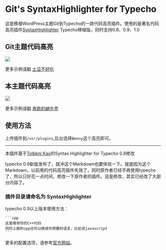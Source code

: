 Git's SyntaxHighlighter for Typecho
=============================
这是移植WordPress主题Git到Typecho的一款代码高亮插件。使用的是著名代码高亮插件[SyntaxHighlighter][2] Typecho移植版，同时支持0.8、0.9、1.0

## Git主题代码高亮 ##
![](https://okwbu9s8e.qnssl.com/QQ%E6%88%AA%E5%9B%BE20170325203352.png)

更多示例请戳  [土豆不好吃](https://www.bennythink.com/)
## 本主题代码高亮 ##
![](https://okwbu9s8e.qnssl.com/QQ%E6%88%AA%E5%9B%BE20170325203455.png)

更多示例请戳  [奔跑的蜗牛壳](https://mingyue.comingon.top/)

## 使用方法 ##
上传插件到`/usr/plugins`,后台选择`Benny`这个高亮即可。

----------

本插件基于[Tolbkni Kao][1]的Syntax Highlighter for Typecho 0.8修改

typecho 0.9新版发布了，就冲这个Markdown也要体验一下。就是因为这个Markdown，以前用的代码高亮插件失效了，同时原作者已经不再使用typecho了，所以只好花一点时间，修改一下原作者的插件。说是修改，其实已经改了大部分内容了。

### 插件目录请命名为 SyntaxHighlighter

typecho 0.9以上版本使用方法：

    ```cpp
    这里填写你的C++代码
    同时上面的cpp也可以换成你想要的语言，比如说javascript
    ```


更多的配置选项，请参考[官方网站][3]。

  [1]: https://blog.imtk.me/
  [2]: https://github.com/alexgorbatchev/SyntaxHighlighter
  [3]: http://alexgorbatchev.com/SyntaxHighlighter/manual/configuration/